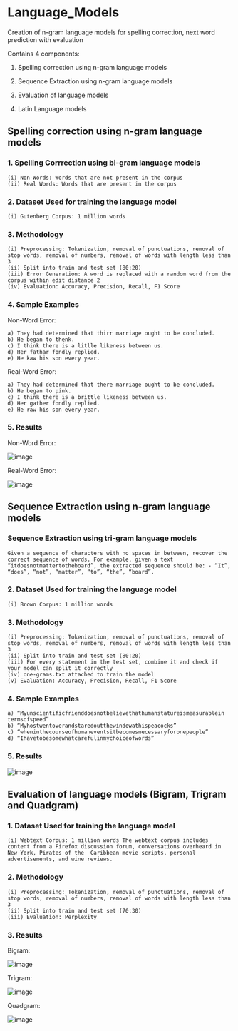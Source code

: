 # Language_Models
Creation of n-gram language models for spelling correction, next word prediction with evaluation

Contains 4 components:

1. Spelling correction using n-gram language models

2. Sequence Extraction using n-gram language models

3. Evaluation of language models

4. Latin Language models

## Spelling correction using n-gram language models

### 1. Spelling Corrrection using bi-gram language models
    (i) Non-Words: Words that are not present in the corpus
    (ii) Real Words: Words that are present in the corpus

### 2. Dataset Used for training the language model
    (i) Gutenberg Corpus: 1 million words

### 3. Methodology
    (i) Preprocessing: Tokenization, removal of punctuations, removal of stop words, removal of numbers, removal of words with length less than 3
    (ii) Split into train and test set (80:20)
    (iii) Error Generation: A word is replaced with a random word from the corpus within edit distance 2
    (iv) Evaluation: Accuracy, Precision, Recall, F1 Score

### 4. Sample Examples

Non-Word Error:

```
a) They had determined that thirr marriage ought to be concluded.
b) He began to thenk.
c) I think there is a litlle likeness between us.
d) Her fathar fondly replied.
e) He kaw his son every year.
```

Real-Word Error:
```
a) They had determined that there marriage ought to be concluded.
b) He began to pink.
c) I think there is a brittle likeness between us.
d) Her gather fondly replied.
e) He raw his son every year.
```

### 5. Results

Non-Word Error:

![image](https://user-images.githubusercontent.com/63910248/205891792-9c1394ff-2d91-4d01-b310-fa9fd7060d63.png)

Real-Word Error:

![image](https://user-images.githubusercontent.com/63910248/205891880-1e15ceff-ccc5-42e1-ad2e-062a428b533d.png)

## Sequence Extraction using n-gram language models

### Sequence Extraction using tri-gram language models
    Given a sequence of characters with no spaces in between, recover the correct sequence of words. For example, given a text “itdoesnotmattertotheboard”, the extracted sequence should be: - “It”, “does”, “not”, “matter”, “to”, “the”, “board”.

### 2. Dataset Used for training the language model
    (i) Brown Corpus: 1 million words

### 3. Methodology
    (i) Preprocessing: Tokenization, removal of punctuations, removal of stop words, removal of numbers, removal of words with length less than 3
    (ii) Split into train and test set (80:20)
    (iii) For every statement in the test set, combine it and check if your model can split it correctly
    (iv) one-grams.txt attached to train the model
    (v) Evaluation: Accuracy, Precision, Recall, F1 Score

### 4. Sample Examples

```
a) “Myunscientificfrienddoesnotbelievethathumanstatureismeasurablein
termsofspeed”
b) “Myhostwentoverandstaredoutthewindowathispeacocks”
c) “wheninthecourseofhumaneventsitbecomesnecessaryforonepeople”
d) “Ihavetobesomewhatcarefulinmychoiceofwords”
```

### 5. Results

![image](https://user-images.githubusercontent.com/63910248/205895867-d6dcccd9-96cc-482f-b3b5-605af57d8822.png)

## Evaluation of language models (Bigram, Trigram and Quadgram)

### 1. Dataset Used for training the language model
    (i) Webtext Corpus: 1 million words The webtext corpus includes content from a Firefox discussion forum, conversations overheard in New York, Pirates of the  Caribbean movie scripts, personal advertisements, and wine reviews.

### 2. Methodology
    (i) Preprocessing: Tokenization, removal of punctuations, removal of stop words, removal of numbers, removal of words with length less than 3
    (ii) Split into train and test set (70:30)
    (iii) Evaluation: Perplexity

### 3. Results

Bigram:

![image](https://user-images.githubusercontent.com/63910248/205903853-a0025aca-6058-4d8d-872b-38a6aca8d272.png)


Trigram:

![image](https://user-images.githubusercontent.com/63910248/205903892-36f22ed9-5ab1-43ab-b128-18aa7dfc945b.png)

Quadgram:

![image](https://user-images.githubusercontent.com/63910248/205903924-4391ade6-b203-4238-90b6-72b9904edb02.png)


